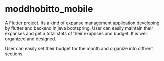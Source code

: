 # moddhobitto_mobile

A Flutter project.
Its a kind of expanse management application developing by flutter and backend in java bootspring.
User can easily maintain their expanses and get a total stats of their exapnses and budget.
It is well organized and designed.

User can easily set their budget for the month and organize into diffrent sections.
